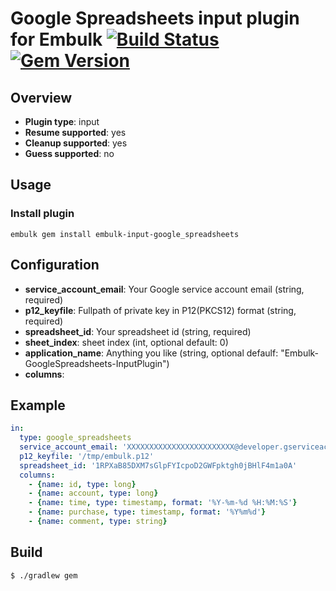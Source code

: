 # Google Spreadsheets input plugin for Embulk [![Build Status](https://travis-ci.org/kataring/embulk-input-google_spreadsheets.svg?branch=master)](https://travis-ci.org/kataring/embulk-input-google_spreadsheets) [![Gem Version](https://badge.fury.io/rb/embulk-input-google_spreadsheets.svg)](http://badge.fury.io/rb/embulk-input-google_spreadsheets)

## Overview

* **Plugin type**: input
* **Resume supported**: yes
* **Cleanup supported**: yes
* **Guess supported**: no

## Usage

### Install plugin

```
embulk gem install embulk-input-google_spreadsheets
```

## Configuration

- **service_account_email**: Your Google service account email (string, required)
- **p12_keyfile**: Fullpath of private key in P12(PKCS12) format (string, required)
- **spreadsheet_id**: Your spreadsheet id (string, required)
- **sheet_index**: sheet index (int, optional default: 0)
- **application_name**: Anything you like (string, optional defaulf: "Embulk-GoogleSpreadsheets-InputPlugin")
- **columns**: 

## Example

```yaml
in:
  type: google_spreadsheets
  service_account_email: 'XXXXXXXXXXXXXXXXXXXXXXXX@developer.gserviceaccount.com'
  p12_keyfile: '/tmp/embulk.p12'
  spreadsheet_id: '1RPXaB85DXM7sGlpFYIcpoD2GWFpktgh0jBHlF4m1a0A'
  columns:
    - {name: id, type: long}
    - {name: account, type: long}
    - {name: time, type: timestamp, format: '%Y-%m-%d %H:%M:%S'}
    - {name: purchase, type: timestamp, format: '%Y%m%d'}
    - {name: comment, type: string}
```


## Build

```
$ ./gradlew gem 
```
